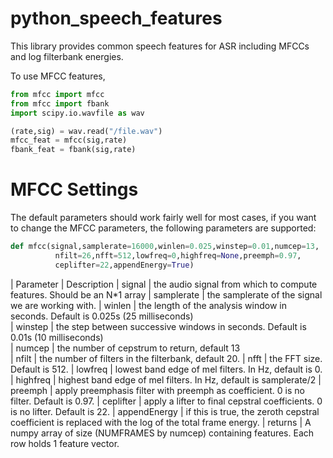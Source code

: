 python_speech_features
======================

This library provides common speech features for ASR including MFCCs and log filterbank energies.

To use MFCC features,

```python
from mfcc import mfcc
from mfcc import fbank
import scipy.io.wavfile as wav

(rate,sig) = wav.read("/file.wav")
mfcc_feat = mfcc(sig,rate)
fbank_feat = fbank(sig,rate)
```

MFCC Settings
======================

The default parameters should work fairly well for most cases, if you want to change the MFCC parameters, the
following parameters are supported:

```python
def mfcc(signal,samplerate=16000,winlen=0.025,winstep=0.01,numcep=13,
          nfilt=26,nfft=512,lowfreq=0,highfreq=None,preemph=0.97,
          ceplifter=22,appendEnergy=True)
```

| Parameter | Description
| signal | the audio signal from which to compute features. Should be an N*1 array
| samplerate | the samplerate of the signal we are working with.
| winlen | the length of the analysis window in seconds. Default is 0.025s (25 milliseconds)    
| winstep | the step between successive windows in seconds. Default is 0.01s (10 milliseconds)    
| numcep | the number of cepstrum to return, default 13    
| nfilt | the number of filters in the filterbank, default 20.
| nfft | the FFT size. Default is 512.
| lowfreq | lowest band edge of mel filters. In Hz, default is 0.
| highfreq | highest band edge of mel filters. In Hz, default is samplerate/2
| preemph | apply preemphasis filter with preemph as coefficient. 0 is no filter. Default is 0.97. 
| ceplifter | apply a lifter to final cepstral coefficients. 0 is no lifter. Default is 22. 
| appendEnergy | if this is true, the zeroth cepstral coefficient is replaced with the log of the total frame energy.
| returns | A numpy array of size (NUMFRAMES by numcep) containing features. Each row holds 1 feature vector.

